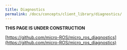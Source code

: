```yaml
---
title: Diagnostics
permalink: /docs/concepts/client_library/diagnostics/
---
```


**THIS PAGE IS UNDER CONSTRUCTION**

[https://github.com/micro-ROS/micro_ros_diagnostics](https://github.com/micro-ROS/micro_ros_diagnostics)